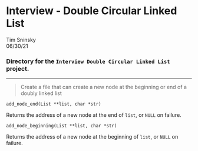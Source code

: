 # **Interview - Double Circular Linked List**
Tim Sninsky\
06/30/21
### Directory for the `Interview Double Circular Linked List` project.
---
<!-- Task-->
> Create a file that can create a new node at the beginning or end of a doubly linked list

`add_node_end(List **list, char *str)`

Returns the address of a new node at the end of `list`, or `NULL` on failure.

`add_node_beginning(List **list, char *str)`

Returns the address of a new node at the beginning of `list`, or `NULL` on failure.
